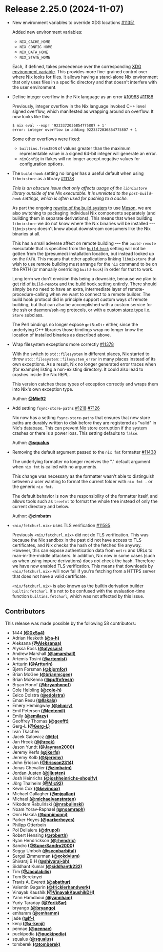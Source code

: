 # Release 2.25.0 (2024-11-07)

- New environment variables to override XDG locations [#11351](https://github.com/NixOS/nix/pull/11351)

  Added new environment variables:

  - `NIX_CACHE_HOME`
  - `NIX_CONFIG_HOME`
  - `NIX_DATA_HOME`
  - `NIX_STATE_HOME`

  Each, if defined, takes precedence over the corresponding [XDG environment variable](@docroot@/command-ref/env-common.md#xdg-base-directories).
  This provides more fine-grained control over where Nix looks for files. It allows having a stand-alone Nix environment that only uses files in a specific directory and that doesn't interfere with the user environment.

- Define integer overflow in the Nix language as an error [#10968](https://github.com/NixOS/nix/issues/10968) [#11188](https://github.com/NixOS/nix/pull/11188)

  Previously, integer overflow in the Nix language invoked C++ level signed overflow, which manifested as wrapping around on overflow. It now looks like this:

  ```
  $ nix eval --expr '9223372036854775807 + 1'
  error: integer overflow in adding 9223372036854775807 + 1
  ```

  Some other overflows were fixed:
  - `builtins.fromJSON` of values greater than the maximum representable value in a signed 64-bit integer will generate an error.
  - `nixConfig` in flakes will no longer accept negative values for configuration options.

- The `build-hook` setting no longer has a useful default when using `libnixstore` as a library [#11178](https://github.com/NixOS/nix/pull/11178)

  *This is an obscure issue that only affects usage of the `libnixstore` library outside of the Nix executable. It is unrelated to the `post-build-hook` settings, which is often used for pushing to a cache.*

  As part the ongoing [rewrite of the build system](https://github.com/NixOS/nix/issues/2503) to use [Meson](https://mesonbuild.com/), we are also switching to packaging individual Nix components separately (and building them in separate derivations).
  This means that when building `libnixstore` we do not know where the Nix binaries will be installed --- `libnixstore` doesn't know about downstream consumers like the Nix binaries at all.

  This has a small adverse affect on remote building --- the `build-remote` executable that is specified from the [`build-hook`](@docroot@/command-ref/conf-file.md#conf-build-hook) setting will not be gotten from the (presumed) installation location, but instead looked up on the `PATH`.
  This means that other applications linking `libnixstore` that wish to use remote building must arrange for the `nix` command to be on the PATH (or manually overriding `build-hook`) in order for that to work.

  Long term we don't envision this being a downside, because we plan to [get rid of `build-remote` and the build hook setting entirely](https://github.com/NixOS/nix/issues/1221).
  There should simply be no need to have an extra, intermediate layer of remote-procedure-calling when we want to connect to a remote builder.
  The build hook protocol did in principle support custom ways of remote building, but that can also be accomplished with a custom service for the ssh or daemon/ssh-ng protocols, or with a custom [store type](@docroot@/store/types/index.md) i.e. `Store` subclass. <!-- we normally don't mention classes, but consider that this release note is about a library use case -->

  The Perl bindings no longer expose `getBinDir` either, since the underlying C++ libraries those bindings wrap no longer know the location of installed binaries as described above.

- Wrap filesystem exceptions more correctly [#11378](https://github.com/NixOS/nix/pull/11378)

  With the switch to `std::filesystem` in different places, Nix started to throw `std::filesystem::filesystem_error` in many places instead of its own exceptions.
  As a result, Nix no longer generated error traces when (for example) listing a non-existing directory. It could also lead to crashes inside the Nix REPL.

  This version catches these types of exception correctly and wraps them into Nix's own exception type.

  Author: [**@Mic92**](https://github.com/Mic92)

- Add setting `fsync-store-paths` [#1218](https://github.com/NixOS/nix/issues/1218) [#7126](https://github.com/NixOS/nix/pull/7126)

  Nix now has a setting `fsync-store-paths` that ensures that new store paths are durably written to disk before they are registered as "valid" in Nix's database. This can prevent Nix store corruption if the system crashes or there is a power loss. This setting defaults to `false`.

  Author: [**@squalus**](https://github.com/squalus)

- Removing the default argument passed to the `nix fmt` formatter [#11438](https://github.com/NixOS/nix/pull/11438)

  The underlying formatter no longer receives the "." default argument when `nix fmt` is called with no arguments.

  This change was necessary as the formatter wasn't able to distinguish between
  a user wanting to format the current folder with `nix fmt .` or the generic
  `nix fmt`.

  The default behavior is now the responsibility of the formatter itself, and
  allows tools such as `treefmt` to format the whole tree instead of only the
  current directory and below.

  Author: [**@zimbatm**](https://github.com/zimbatm)

- `<nix/fetchurl.nix>` uses TLS verification [#11585](https://github.com/NixOS/nix/pull/11585)

  Previously `<nix/fetchurl.nix>` did not do TLS verification. This was because the Nix sandbox in the past did not have access to TLS certificates, and Nix checks the hash of the fetched file anyway. However, this can expose authentication data from `netrc` and URLs to man-in-the-middle attackers. In addition, Nix now in some cases (such as when using impure derivations) does *not* check the hash. Therefore we have now enabled TLS verification. This means that downloads by `<nix/fetchurl.nix>` will now fail if you're fetching from a HTTPS server that does not have a valid certificate.

  `<nix/fetchurl.nix>` is also known as the builtin derivation builder `builtin:fetchurl`. It's not to be confused with the evaluation-time function `builtins.fetchurl`, which was not affected by this issue.


## Contributors

This release was made possible by the following 58 contributors:

- 1444 [**(@0x5a4)**](https://github.com/0x5a4)
- Adrian Hesketh [**(@a-h)**](https://github.com/a-h)
- Aleksana [**(@Aleksanaa)**](https://github.com/Aleksanaa)
- Alyssa Ross [**(@alyssais)**](https://github.com/alyssais)
- Andrew Marshall [**(@amarshall)**](https://github.com/amarshall)
- Artemis Tosini [**(@artemist)**](https://github.com/artemist)
- Artturin [**(@Artturin)**](https://github.com/Artturin)
- Bjørn Forsman [**(@bjornfor)**](https://github.com/bjornfor)
- Brian McGee [**(@brianmcgee)**](https://github.com/brianmcgee)
- Brian McKenna [**(@puffnfresh)**](https://github.com/puffnfresh)
- Bryan Honof [**(@bryanhonof)**](https://github.com/bryanhonof)
- Cole Helbling [**(@cole-h)**](https://github.com/cole-h)
- Eelco Dolstra [**(@edolstra)**](https://github.com/edolstra)
- Eman Resu [**(@llakala)**](https://github.com/llakala)
- Emery Hemingway [**(@ehmry)**](https://github.com/ehmry)
- Emil Petersen [**(@leetemil)**](https://github.com/leetemil)
- Emily [**(@emilazy)**](https://github.com/emilazy)
- Geoffrey Thomas [**(@geofft)**](https://github.com/geofft)
- Gerg-L [**(@Gerg-L)**](https://github.com/Gerg-L)
- Ivan Tkachev
- Jacek Galowicz [**(@tfc)**](https://github.com/tfc)
- Jan Hrcek [**(@jhrcek)**](https://github.com/jhrcek)
- Jason Yundt [**(@Jayman2000)**](https://github.com/Jayman2000)
- Jeremy Kerfs [**(@jkerfs)**](https://github.com/jkerfs)
- Jeremy Kolb [**(@kjeremy)**](https://github.com/kjeremy)
- John Ericson [**(@Ericson2314)**](https://github.com/Ericson2314)
- Jonas Chevalier [**(@zimbatm)**](https://github.com/zimbatm)
- Jordan Justen [**(@jljusten)**](https://github.com/jljusten)
- Josh Heinrichs [**(@joshheinrichs-shopify)**](https://github.com/joshheinrichs-shopify)
- Jörg Thalheim [**(@Mic92)**](https://github.com/Mic92)
- Kevin Cox [**(@kevincox)**](https://github.com/kevincox)
- Michael Gallagher [**(@mjgallag)**](https://github.com/mjgallag)
- Michael [**(@michaelvanstraten)**](https://github.com/michaelvanstraten)
- Nikodem Rabuliński [**(@nrabulinski)**](https://github.com/nrabulinski)
- Noam Yorav-Raphael [**(@noamraph)**](https://github.com/noamraph)
- Onni Hakala [**(@onnimonni)**](https://github.com/onnimonni)
- Parker Hoyes [**(@parkerhoyes)**](https://github.com/parkerhoyes)
- Philipp Otterbein
- Pol Dellaiera [**(@drupol)**](https://github.com/drupol)
- Robert Hensing [**(@roberth)**](https://github.com/roberth)
- Ryan Hendrickson [**(@rhendric)**](https://github.com/rhendric)
- Sandro [**(@SuperSandro2000)**](https://github.com/SuperSandro2000)
- Seggy Umboh [**(@secobarbital)**](https://github.com/secobarbital)
- Sergei Zimmerman [**(@xokdvium)**](https://github.com/xokdvium)
- Shivaraj B H [**(@shivaraj-bh)**](https://github.com/shivaraj-bh)
- Siddhant Kumar [**(@siddhantk232)**](https://github.com/siddhantk232)
- Tim [**(@Jaculabilis)**](https://github.com/Jaculabilis)
- Tom Bereknyei
- Travis A. Everett [**(@abathur)**](https://github.com/abathur)
- Valentin Gagarin [**(@fricklerhandwerk)**](https://github.com/fricklerhandwerk)
- Vinayak Kaushik [**(@VinayakKaushikDH)**](https://github.com/VinayakKaushikDH)
- Yann Hamdaoui [**(@yannham)**](https://github.com/yannham)
- Yuriy Taraday [**(@YorikSar)**](https://github.com/YorikSar)
- bryango [**(@bryango)**](https://github.com/bryango)
- emhamm [**(@emhamm)**](https://github.com/emhamm)
- jade [**(@lf-)**](https://github.com/lf-)
- kenji [**(@a-kenji)**](https://github.com/a-kenji)
- pennae [**(@pennae)**](https://github.com/pennae)
- puckipedia [**(@puckipedia)**](https://github.com/puckipedia)
- squalus [**(@squalus)**](https://github.com/squalus)
- tomberek [**(@tomberek)**](https://github.com/tomberek)
